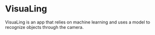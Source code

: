 # VisuaLing
VisuaLing is an app that relies on machine learning and uses a model to recognize objects through the camera.
